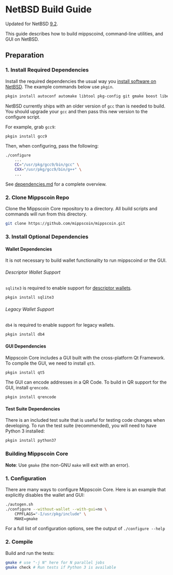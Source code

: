 # NetBSD Build Guide

Updated for NetBSD [9.2](https://netbsd.org/releases/formal-9/NetBSD-9.2.html).

This guide describes how to build mippscoind, command-line utilities, and GUI on NetBSD.

## Preparation

### 1. Install Required Dependencies

Install the required dependencies the usual way you [install software on NetBSD](https://www.netbsd.org/docs/guide/en/chap-boot.html#chap-boot-pkgsrc).
The example commands below use `pkgin`.

```bash
pkgin install autoconf automake libtool pkg-config git gmake boost libevent

```

NetBSD currently ships with an older version of `gcc` than is needed to build. You should upgrade your `gcc` and then pass this new version to the configure script.

For example, grab `gcc9`:
```
pkgin install gcc9
```

Then, when configuring, pass the following:
```bash
./configure
    ...
    CC="/usr/pkg/gcc9/bin/gcc" \
    CXX="/usr/pkg/gcc9/bin/g++" \
    ...
```

See [dependencies.md](dependencies.md) for a complete overview.

### 2. Clone Mippscoin Repo

Clone the Mippscoin Core repository to a directory. All build scripts and commands will run from this directory.

```bash
git clone https://github.com/mippscoin/mippscoin.git
```

### 3. Install Optional Dependencies

#### Wallet Dependencies

It is not necessary to build wallet functionality to run mippscoind or the GUI.

###### Descriptor Wallet Support

`sqlite3` is required to enable support for [descriptor wallets](https://github.com/mippscoin/mippscoin/blob/master/doc/descriptors.md).

```bash
pkgin install sqlite3
```

###### Legacy Wallet Support

`db4` is required to enable support for legacy wallets.

```bash
pkgin install db4
```

#### GUI Dependencies

Mippscoin Core includes a GUI built with the cross-platform Qt Framework. To compile the GUI, we need to install `qt5`.

```bash
pkgin install qt5
```

The GUI can encode addresses in a QR Code. To build in QR support for the GUI, install `qrencode`.

```bash
pkgin install qrencode
```

#### Test Suite Dependencies

There is an included test suite that is useful for testing code changes when developing.
To run the test suite (recommended), you will need to have Python 3 installed:

```bash
pkgin install python37
```

### Building Mippscoin Core

**Note**: Use `gmake` (the non-GNU `make` will exit with an error).


### 1. Configuration

There are many ways to configure Mippscoin Core. Here is an example that
explicitly disables the wallet and GUI:

```bash
./autogen.sh
./configure --without-wallet --with-gui=no \
    CPPFLAGS="-I/usr/pkg/include" \
    MAKE=gmake
```

For a full list of configuration options, see the output of `./configure --help`

### 2. Compile

Build and run the tests:

```bash
gmake # use "-j N" here for N parallel jobs
gmake check # Run tests if Python 3 is available
```
